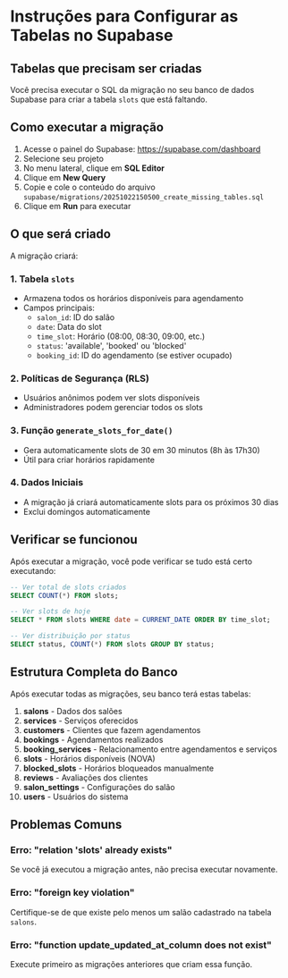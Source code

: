 # Instruções para Configurar as Tabelas no Supabase

## Tabelas que precisam ser criadas

Você precisa executar o SQL da migração no seu banco de dados Supabase para criar a tabela `slots` que está faltando.

## Como executar a migração

1. Acesse o painel do Supabase: https://supabase.com/dashboard
2. Selecione seu projeto
3. No menu lateral, clique em **SQL Editor**
4. Clique em **New Query**
5. Copie e cole o conteúdo do arquivo `supabase/migrations/20251022150500_create_missing_tables.sql`
6. Clique em **Run** para executar

## O que será criado

A migração criará:

### 1. Tabela `slots`
- Armazena todos os horários disponíveis para agendamento
- Campos principais:
  - `salon_id`: ID do salão
  - `date`: Data do slot
  - `time_slot`: Horário (08:00, 08:30, 09:00, etc.)
  - `status`: 'available', 'booked' ou 'blocked'
  - `booking_id`: ID do agendamento (se estiver ocupado)

### 2. Políticas de Segurança (RLS)
- Usuários anônimos podem ver slots disponíveis
- Administradores podem gerenciar todos os slots

### 3. Função `generate_slots_for_date()`
- Gera automaticamente slots de 30 em 30 minutos (8h às 17h30)
- Útil para criar horários rapidamente

### 4. Dados Iniciais
- A migração já criará automaticamente slots para os próximos 30 dias
- Exclui domingos automaticamente

## Verificar se funcionou

Após executar a migração, você pode verificar se tudo está certo executando:

```sql
-- Ver total de slots criados
SELECT COUNT(*) FROM slots;

-- Ver slots de hoje
SELECT * FROM slots WHERE date = CURRENT_DATE ORDER BY time_slot;

-- Ver distribuição por status
SELECT status, COUNT(*) FROM slots GROUP BY status;
```

## Estrutura Completa do Banco

Após executar todas as migrações, seu banco terá estas tabelas:

1. **salons** - Dados dos salões
2. **services** - Serviços oferecidos
3. **customers** - Clientes que fazem agendamentos
4. **bookings** - Agendamentos realizados
5. **booking_services** - Relacionamento entre agendamentos e serviços
6. **slots** - Horários disponíveis (NOVA)
7. **blocked_slots** - Horários bloqueados manualmente
8. **reviews** - Avaliações dos clientes
9. **salon_settings** - Configurações do salão
10. **users** - Usuários do sistema

## Problemas Comuns

### Erro: "relation 'slots' already exists"
Se você já executou a migração antes, não precisa executar novamente.

### Erro: "foreign key violation"
Certifique-se de que existe pelo menos um salão cadastrado na tabela `salons`.

### Erro: "function update_updated_at_column does not exist"
Execute primeiro as migrações anteriores que criam essa função.
